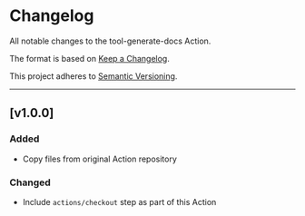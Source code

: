 # Changelog
All notable changes to the tool-generate-docs Action.

The format is based on [Keep a Changelog](https://keepachangelog.com/en/1.0.0/).

This project adheres to [Semantic Versioning](https://semver.org/spec/v2.0.0.html).

---

## [v1.0.0]

### Added
- Copy files from original Action repository

### Changed
- Include `actions/checkout` step as part of this Action

